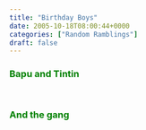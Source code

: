```yaml
---
title: "Birthday Boys"
date: 2005-10-18T08:00:44+0000
categories: ["Random Ramblings"]
draft: false
---
```


<h3><font color="green"> Bapu and Tintin </font></h3>
<a href="http://photos1.blogger.com/blogger/4389/468/1600/tintin_bapu.jpg"><img src="http://photos1.blogger.com/blogger/4389/468/320/tintin_bapu.jpg" border="0" alt="" /></a>


<a href="http://photos1.blogger.com/blogger/4389/468/1600/bday.jpg"><img src="http://photos1.blogger.com/blogger/4389/468/320/bday.jpg" border="0" alt="" /></a>




<h3><font color="green">And the gang </font></h3>